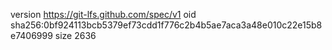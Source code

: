 version https://git-lfs.github.com/spec/v1
oid sha256:0bf924113bcb5379ef73cdd1f776c2b4b5ae7aca3a48e010c22e15b8e7406999
size 2636
